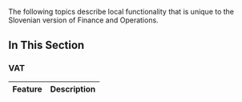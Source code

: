 The following topics describe local functionality that is unique to the Slovenian version of Finance and Operations.

## In This Section

### VAT

**Feature**|**Description**
:-|:-
[](help)